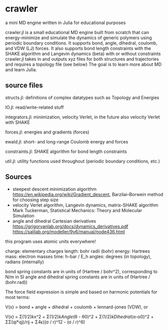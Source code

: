 # crawler
a mini MD engine written in Julia for educational purposes

crawler.jl is a small educational MD engine built from scratch that can energy-minimize and simulate the dynamics
of generic polymers using periodic boundary conditions. It supports bond, angle, dihedral, coulomb, and VDW (LJ) forces.
It also supports bond length constraints with the SHAKE algorithm and Langevin dynamics (beta) with or without constraints
crawler.jl takes in and outputs xyz files for both structures and trajectories and requires a topology file (see below)
The goal is to learn more about MD and learn Julia.

## source files
structs.jl: definitions of complex datatypes such as Topology and Energies

IO.jl: read/write-related stuff

integrators.jl: minimization, velocity Verlet, in the future also velocity Verlet with SHAKE

forces.jl: energies and gradients (forces)

ewald.jl: short- and long-range Coulomb energy and forces

constraints.jl: SHAKE algorithm for bond length constraints

util.jl: utility functions used throughout (periodic boundary conditions, etc.)

## Sources
- steepest descent minimization algorithm
	https://en.wikipedia.org/wiki/Gradient_descent, Barzilai–Borwein method for choosing step size
- velocity Verlet algorithm, Langevin dynamics, matrix-SHAKE algorithm
	Mark Tuckerman, Statistical Mechanics: Theory and Molecular Simulation
- angle and dihedral Cartesian derivatives
	https://grigoryanlab.org/docs/dynamics_derivatives.pdf
	https://salilab.org/modeller/9v6/manual/node436.html

this program uses atomic units everywhere!

charge: elementary charges
length: bohr radii (bohr)
energy: Hartrees
mass: electron masses
time: h-bar / E_h
angles: degrees (in topology), radians (internally)

bond spring constants are in units of (Hartree / bohr^2), corresponding to N/m in SI
angle and dihedral spring constants are in units of (Hartree / (bohr.rad))

The force field expression is simple and based on harmonic potentials for most terms:

V(x) = bond + angle + dihedral + coulomb + lennard-jones (VDW), or

V(x) = Σ(1/2)*k*x^2 + Σ(1/2)*kAngle*(θ - θ0)^2 + Σ(1/2)*kDihedral*(α-α0)^2 + ΣΣ(qi*qj)/rij + Σ4ϵ((σ / r)^12 - (σ / r)^6)
